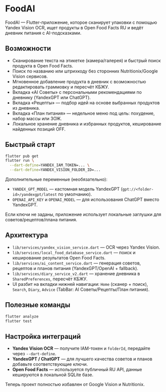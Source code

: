 # FoodAI

FoodAI — Flutter-приложение, которое сканирует упаковки с помощью Yandex Vision OCR, ищет продукты в Open Food Facts RU и ведёт дневник питания с AI-подсказками.

## Возможности

- Сканирование текста на этикетке (камера/галерея) и быстрый поиск продукта в Open Food Facts.
- Поиск по названию или штрихкоду без сторонних Nutritionix/Google Vision сервисов.
- Мгновенное добавление продукта в дневник с возможностью редактировать граммовку и пересчёт КБЖУ.
- Вкладка «AI Советы» с персональными рекомендациями по дневнику (YandexGPT или ChatGPT).
- Вкладка «Рецепты» — подбор идей на основе выбранных продуктов из дневника.
- Вкладка «План питания» — недельное меню под цель: похудение, набор массы или ЗОЖ.
- Локальное хранение дневника и избранных продуктов, кеширование найденных позиций OFF.

## Быстрый старт

```bash
flutter pub get
flutter run \
  --dart-define=YANDEX_IAM_TOKEN=... \
  --dart-define=YANDEX_VISION_FOLDER_ID=...
```

Дополнительные переменные (необязательно):

- `YANDEX_GPT_MODEL` — кастомная модель YandexGPT (`gpt://<folder-id>/yandexgpt/latest` по умолчанию).
- `OPENAI_API_KEY` и `OPENAI_MODEL` — для использования ChatGPT вместо YandexGPT.

Если ключи не заданы, приложение использует локальные заглушки для советов/рецептов/плана питания.

## Архитектура

- `lib/services/yandex_vision_service.dart` — OCR через Yandex Vision.
- `lib/services/local_food_database_service.dart` — поиск и кеширование результатов Open Food Facts.
- `lib/services/ai_content_service.dart` — генерация советов, рецептов и планов питания (YandexGPT/OpenAI + fallback).
- `lib/services/diary_service_v2.dart` — хранение дневника в `SharedPreferences`, пересчёт КБЖУ.
- UI разбит на вкладки нижней навигации: `Home` (сканер + поиск), `Search`, `Diary`, `Advice` (TabBar: AI Советы/Рецепты/План питания).

## Полезные команды

```bash
flutter analyze
flutter test
```

## Настройка интеграций

- **Yandex Vision OCR** — получите IAM-токен и `folderId`, передайте через `--dart-define`.
- **YandexGPT / ChatGPT** — для лучшего качества советов и планов добавьте соответствующие ключи.
- **Open Food Facts** — используется публичный RU API, данные кешируются в локальной SQLite базе.

Теперь проект полностью избавлен от Google Vision и Nutritionix.
